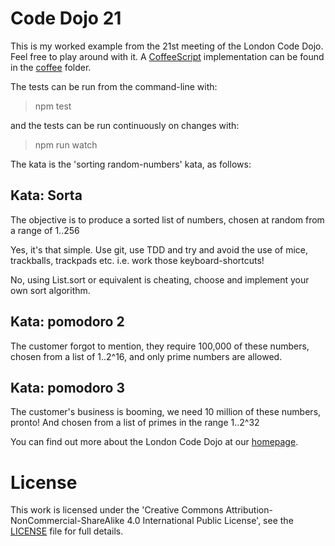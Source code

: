 # Code Dojo 21
This is my worked example from the 21st meeting of the London Code Dojo. Feel free to play around with it. A [CoffeeScript](http://coffeescript.org/) implementation can be found in the [coffee](coffee) folder.

The tests can be run from the command-line with:

  > npm test

and the tests can be run continuously on changes with:

  > npm run watch

The kata is the 'sorting random-numbers' kata, as follows:

## Kata: Sorta
The objective is to produce a sorted list of numbers, chosen at random from a range of 1..256

Yes, it's that simple. Use git, use TDD and try and avoid the use of mice, trackballs, trackpads etc. i.e. work those keyboard-shortcuts!

No, using List.sort or equivalent is cheating, choose and implement your own sort algorithm.

## Kata: pomodoro 2
The customer forgot to mention, they require 100,000 of these numbers, chosen from a list of 1..2^16, and only prime numbers are allowed.

## Kata: pomodoro 3
The customer's business is booming, we need 10 million of these numbers, pronto! And chosen from a list of primes in the range 1..2^32

You can find out more about the London Code Dojo at our [homepage](http://www.meetup.com/London-Code-Dojo/).

# License
This work is licensed under the 'Creative Commons Attribution-NonCommercial-ShareAlike 4.0 International Public License', see the [LICENSE](LICENSE) file for full details.
